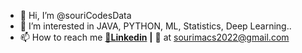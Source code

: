 - 👋 Hi, I’m @souriCodesData
- 👀 I’m interested in JAVA, PYTHON, ML, Statistics, Deep Learning..
- 📫 How to reach me
         <a href = "https://www.linkedin.com/in/sourima20/"><b>🔗Linkedin</b></a> <b>|</b> 📧 at sourimacs2022@gmail.com
<!---
souriCodesData/souriCodesData is a ✨ special ✨ repository because its `README.md` (this file) appears on your GitHub profile.
You can click the Preview link to take a look at your changes.
--->
